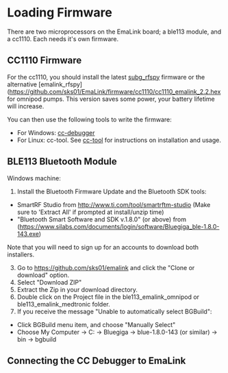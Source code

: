 # Loading Firmware

There are two microprocessors on the EmaLink board; a ble113 module, and a cc1110. Each needs it's own firmware.

## CC1110 Firmware

For the cc1110, you should install the latest [subg_rfspy](https://github.com/sks01/subg_rfspy) firmware or the alternative [emalink_rfspy](https://github.com/sks01/EmaLink/firmware/cc1110/cc1110_emalink_2.2.hex for omnipod pumps. This version saves some power, your battery lifetime will increase.

You can then use the following tools to write the firmware:

* For Windows: [cc-debugger](http://www.ti.com/tool/cc-debugger)
* For Linux: cc-tool. See [cc-tool](https://github.com/oskarpearson/mmeowlink/wiki/Firmware-install-with-CC-Tool-%28Linux%29) for instructions on installation and usage.

## BLE113 Bluetooth Module

Windows machine:
1. Install the Bluetooth Firmware Update and the Bluetooth SDK tools:
* SmartRF Studio from http://www.ti.com/tool/smartrftm-studio (Make sure to 'Extract All' if prompted at install/unzip time)
* "Bluetooth Smart Software and SDK v.1.8.0" (or above) from (https://www.silabs.com/documents/login/software/Bluegiga_ble-1.8.0-143.exe)

Note that you will need to sign up for an accounts to download both installers.

3. Go to https://github.com/sks01/emalink and click the "Clone or download" option.
4. Select "Download ZIP"
5. Extract the Zip in your download directory.
6. Double click on the Project file in the ble113_emalink_omnipod or ble113_emalink_medtronic folder.
7. If you receive the message "Unable to automatically select BGBuild":
  - Click BGBuild menu item, and choose "Manually Select"
  - Choose My Computer -> C: -> Bluegiga -> blue-1.8.0-143 (or similar) -> bin -> bgbuild

## Connecting the CC Debugger to EmaLink

<Picture to be added>
